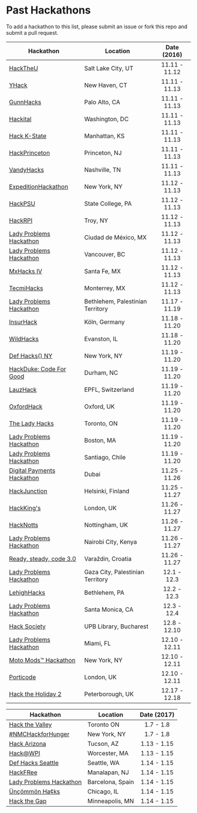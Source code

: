 Past Hackathons
=====================

To add a hackathon to this list, please submit an issue or fork this repo and submit a pull request.

| Hackathon                                                | Location        | Date (2016)            |
| -------------------------------------------------------------- |-------------  | :---------------------:|
| [HackTheU](http://hacktheu.com/) | Salt Lake City, UT | 11.11 - 11.12 |
| [YHack](http://www.yhack.org/) | New Haven, CT | 11.11 - 11.13 |
| [GunnHacks](https://gunnhacks.com/) | Palo Alto, CA | 11.11 - 11.13 |
| [Hackital](http://www.hackital.com/) | Washington, DC | 11.11 - 11.13 |
| [Hack K-State](https://hack.k-state.io/) | Manhattan, KS | 11.11 - 11.13 |
| [HackPrinceton](https://hackprinceton.com/) | Princeton, NJ | 11.11 - 11.13 |
| [VandyHacks](http://www.vandyhacks.org/) | Nashville, TN | 11.11 - 11.13 |
| [ExpeditionHackathon](http://expeditionhacks.com/nyc/) | New York, NY | 11.12 - 11.13 |
| [HackPSU](http://hackpsu.org/) | State College, PA | 11.12 - 11.13 |
| [HackRPI](https://hackrpi.com/) | Troy, NY | 11.12 - 11.13 |
| [Lady Problems Hackathon](https://www.eventbrite.com/e/lady-problems-hackathon-mexico-city-tickets-27597852921) | Ciudad de México, MX | 11.12 - 11.13 |
| [Lady Problems Hackathon](https://www.eventbrite.com/e/lady-problems-hackathon-vancouver-tickets-27597467769) | Vancouver, BC | 11.12 - 11.13 |
| [MxHacks IV](https://mxhacks.mx/#/) | Santa Fe, MX | 11.12 - 11.13 |
| [TecmiHacks](http://www.tecmihacks.com/) | Monterrey, MX | 11.12 - 11.13 |
| [Lady Problems Hackathon](https://www.eventbrite.com/e/lady-problems-hackathon-bethlehem-tickets-27597963251) | Bethlehem, Palestinian Territory | 11.17 - 11.19 |
| [InsurHack](https://www.zurich.de/de-de/insurhack) | Köln, Germany | 11.18 - 11.20 |
| [WildHacks](http://wildhacks.org/) | Evanston, IL | 11.18 - 11.20 |
| [Def Hacks() NY](http://defhacks.xyz/ny.html) | New York, NY | 11.19 - 11.20 |
| [HackDuke: Code For Good](https://www.hackduke.org/) | Durham, NC | 11.19 - 11.20 |
| [LauzHack](http://lauzhack.com/) | EPFL, Switzerland | 11.19 - 11.20 |
| [OxfordHack](http://www.oxfordhack.com/) | Oxford, UK | 11.19 - 11.20 |
| [The Lady Hacks](http://theladyhacks.com/) | Toronto, ON | 11.19 - 11.20 |
| [Lady Problems Hackathon](https://www.eventbrite.com/e/lady-problems-hackathon-boston-tickets-27716935099) | Boston, MA | 11.19 - 11.20 |
| [Lady Problems Hackathon](https://www.eventbrite.com/e/lady-problems-hackathon-santiago-tickets-27564319622) | Santiago, Chile | 11.19 - 11.20 |
| [Digital Payments Hackathon](http://visahackathon.wpengine.com/) | Dubai | 11.25 - 11.26 |
| [HackJunction](https://hackjunction.com/) | Helsinki, Finland | 11.25 - 11.27 |
| [HackKing's](http://hackkings.org/) | London, UK | 11.26 - 11.27 |
| [HackNotts](http://2016.hacknotts.com/) | Nottingham, UK | 11.26 - 11.27 |
| [Lady Problems Hackathon](https://www.eventbrite.com/e/lady-problems-hackathon-nairobi-tickets-28517723278) | Nairobi City, Kenya | 11.26 - 11.27 |
| [Ready, steady, code 3.0](http://rsc.hr/) | Varaždin, Croatia | 11.26 - 11.27 |
| [Lady Problems Hackathon](https://www.eventbrite.com/e/lady-problems-hackathon-gaza-tickets-27564424937) | Gaza City, Palestinian Territory | 12.1 - 12.3 |
| [LehighHacks](http://www.lehighhacks.com/) | Bethlehem, PA | 12.2 - 12.3 |
| [Lady Problems Hackathon](https://www.eventbrite.com/e/lady-problems-hackathon-los-angeles-tickets-27717487752) | Santa Monica, CA | 12.3 - 12.4 |
| [Hack Society](http://hacksociety.it/) | UPB Library, Bucharest | 12.8 - 12.10 |
| [Lady Problems Hackathon](https://www.eventbrite.com/e/lady-problems-hackathon-miami-tickets-28517811542) | Miami, FL | 12.10 - 12.11 |
| [Moto Mods™ Hackathon](http://modthefuture.com/) | New York, NY | 12.10 - 12.11 |
| [Porticode](http://porticode.io/) | London, UK | 12.10 - 12.11 |
| [Hack the Holiday 2](https://hacktheholidays.io/) | Peterborough, UK | 12.17 - 12.18 |

| Hackathon                                                | Location        | Date (2017)            |
| -------------------------------------------------------------- |-------------  | :---------------------:|
| [Hack the Valley](https://www.hackvalley.com) | Toronto ON | 1.7 - 1.8 |
| [#NMCHackforHunger](http://xl8hackathon.s3.amazonaws.com/index.html) | New York, NY | 1.7 - 1.8 |
| [Hack Arizona](http://hackarizona.org/) | Tucson, AZ | 1.13 - 1.15 |
| [Hack@WPI](http://hack.wpi.edu/) | Worcester, MA | 1.13 - 1.15 |
| [Def Hacks Seattle](http://defhacks.io/seattle.html) | Seattle, WA | 1.14 - 1.15 |
| [HackFRee](http://hackfree.info/) | Manalapan, NJ | 1.14 - 1.15 |
| [Lady Problems Hackathon](https://www.eventbrite.com/e/lady-problems-hackathon-barcelona-tickets-27597604177) | Barcelona, Spain | 1.14 - 1.15 |
| [Ünçömmön Ha¢ks](http://uncommonhacks.com/) | Chicago, IL | 1.14 - 1.15 |
| [Hack the Gap](http://www.hackthegap.com/hackathons/january-2017) | Minneapolis, MN | 1.14 - 1.15 |
